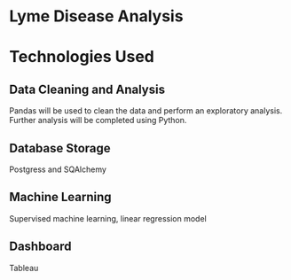 # Lyme Disease Analysis

# Technologies Used 

## Data Cleaning and Analysis
Pandas will be used to clean the data and perform an exploratory analysis. Further analysis will be completed using Python.


## Database Storage
Postgress and SQAlchemy
 

## Machine Learning
Supervised machine learning, linear regression model


## Dashboard
Tableau 

